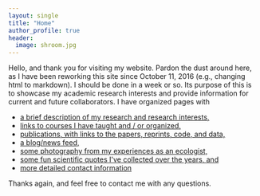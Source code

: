 ```yaml
---
layout: single
title: "Home"
author_profile: true
header:
  image: shroom.jpg
---
```

Hello, and thank you for visiting my website. Pardon the dust around here, as I have been reworking this site since October 11, 2016 (e.g., changing html to markdown).  I should be done in a week or so.  Its purpose of this is to showcase my academic research interests and provide information for current and future collaborators.  I have organized pages with

* [a brief description of my research and research interests,](/Research)
* [links to courses I have taught and / or organized,](/Teaching)
* [publications, with links to the papers, reprints, code, and data,](/Publications)
* [a blog/news feed,](/Blog)
* [some photography from my experiences as an ecologist,](/Photos)
* [some fun scientific quotes I've collected over the years, and](/Quotes)
* [more detailed contact information](/Contact)

Thanks again, and feel free to contact me with any questions.
